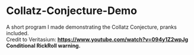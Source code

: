 # Collatz-Conjecture-Demo
A short program I made demonstrating the Collatz Conjecture, pranks included.
<br>
Credit to Veritasium: <b>https://www.youtube.com/watch?v=094y1Z2wpJg<b>
<br> 
Conditional RickRoll warning.
